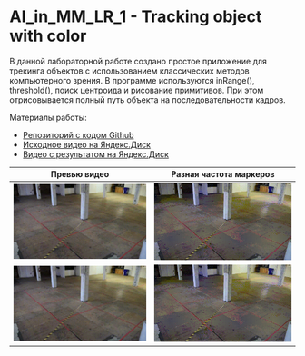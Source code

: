 # AI_in_MM_LR_1 - Tracking object with color

В данной лабораторной работе создано простое приложение для трекинга объектов с использованием классических методов компьютерного зрения. В программе используются inRange(), threshold(), поиск центроида и рисование примитивов. При этом отрисовывается полный путь объекта на последовательности кадров.

Материалы работы:
- [Репозиторий с кодом Github](https://github.com/Eagle-008/AI_in_MM_LR_1)
- [Исходное видео на Яндекс.Диск](https://disk.yandex.ru/i/OENZkDXc9lQfzg)
- [Видео с результатом на Яндекс.Диск](https://disk.yandex.ru/i/SpxX4MlC5fOUqA)

|                        Превью видео                     |                     Разная частота маркеров             |
| :-----------------------------------------------------: | :-----------------------------------------------------: |
| ![marker_in_1_frame](preview/marker_in_1_frame.gif)     | ![marker_in_3_frames](preview/marker_in_3_frames.gif)   |
| ![marker_in_10_frames](preview/marker_in_10_frames.gif) | ![marker_in_30_frames](preview/marker_in_30_frames.gif) |||
